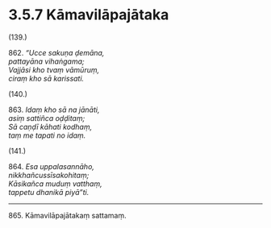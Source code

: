 # 3.5.7 Kāmavilāpajātaka

(139.)

862\. _“Ucce sakuṇa ḍemāna,_  
_pattayāna vihaṅgama;_  
_Vajjāsi kho tvaṃ vāmūruṃ,_  
_ciraṃ kho sā karissati._  

(140.)

863\. _Idaṃ kho sā na jānāti,_  
_asiṃ sattiñca oḍḍitaṃ;_  
_Sā caṇḍī kāhati kodhaṃ,_  
_taṃ me tapati no idaṃ._  

(141.)

864\. _Esa uppalasannāho,_  
_nikkhañcussīsakohitaṃ;_  
_Kāsikañca muduṃ vatthaṃ,_  
_tappetu dhanikā piyā”ti._  

---

865\. Kāmavilāpajātakaṃ sattamaṃ.
